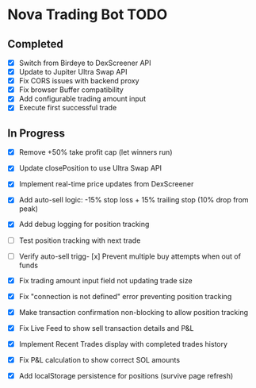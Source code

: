 # Nova Trading Bot TODO

## Completed
- [x] Switch from Birdeye to DexScreener API
- [x] Update to Jupiter Ultra Swap API
- [x] Fix CORS issues with backend proxy
- [x] Fix browser Buffer compatibility
- [x] Add configurable trading amount input
- [x] Execute first successful trade

## In Progress
- [x] Remove +50% take profit cap (let winners run)
- [x] Update closePosition to use Ultra Swap API
- [x] Implement real-time price updates from DexScreener
- [x] Add auto-sell logic: -15% stop loss + 15% trailing stop (10% drop from peak)
- [x] Add debug logging for position tracking
- [ ] Test position tracking with next trade
- [ ] Verify auto-sell trigg- [x] Prevent multiple buy attempts when out of funds


- [x] Fix trading amount input field not updating trade size
- [x] Fix "connection is not defined" error preventing position tracking
- [x] Make transaction confirmation non-blocking to allow position tracking
- [x] Fix Live Feed to show sell transaction details and P&L
- [x] Implement Recent Trades display with completed trades history
- [x] Fix P&L calculation to show correct SOL amounts
- [x] Add localStorage persistence for positions (survive page refresh)
